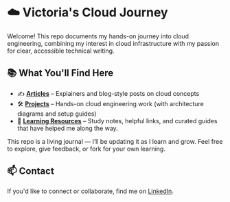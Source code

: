 # ☁️ Victoria's Cloud Journey

Welcome! This repo documents my hands-on journey into cloud engineering, combining my interest in cloud infrastructure with my passion for clear, accessible technical writing.

## 📚 What You'll Find Here

- ✍️ **[Articles](articles.md)** – Explainers and blog-style posts on cloud concepts
- 🛠️ **[Projects](projects.md)** – Hands-on cloud engineering work (with architecture diagrams and setup guides)
- 📘 **[Learning Resources](resources.md)** – Study notes, helpful links, and curated guides that have helped me along the way.

This repo is a living journal — I’ll be updating it as I learn and grow. Feel free to explore, give feedback, or fork for your own learning.

## 📫 Contact

If you'd like to connect or collaborate, find me on [LinkedIn](https://www.linkedin.com/in/victorianduka/).

